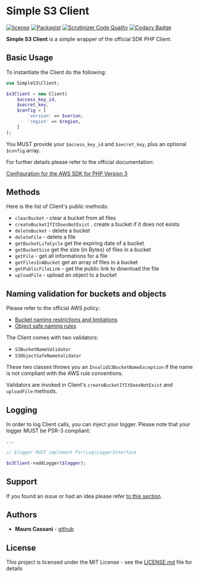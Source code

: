 # Simple S3 Client

[![license](https://img.shields.io/github/license/mauretto78/simple-s3.svg)]()
[![Packagist](https://img.shields.io/packagist/v/mauretto78/simple-s3.svg)]()
[![Scrutinizer Code Quality](https://scrutinizer-ci.com/g/mauretto78/simple-s3/badges/quality-score.png?b=master)](https://scrutinizer-ci.com/g/mauretto78/simple-s3/?branch=master)
[![Codacy Badge](https://api.codacy.com/project/badge/Grade/0cf7b903fee24738a834390361105cf5)](https://www.codacy.com/app/mauretto78_2/simple-s3?utm_source=github.com&amp;utm_medium=referral&amp;utm_content=mauretto78/simple-s3&amp;utm_campaign=Badge_Grade)

**Simple S3 Client** is a simple wrapper of the official SDK PHP Client.

## Basic Usage

To instantiate the Client do the following:

```php
use SimpleS3\Client;

$s3Client = new Client(
    $access_key_id,
    $secret_key,
    $config = [
        'version' => $verion,
        'region' => $region,
    ]
);
```

You MUST provide your ```$access_key_id``` and ```$secret_key```, plus an optional ```$config``` array.

For further details please refer to the official documentation:

[Configuration for the AWS SDK for PHP Version 3](https://docs.aws.amazon.com/en_us/sdk-for-php/v3/developer-guide/guide_configuration.html#credentials)

## Methods

Here is the list of Client's public methods:

*   `clearBucket` - clear a bucket from all files
*   `createBucketIfItDoesNotExist` . create a bucket if it does not exists
*   `deleteBucket` - delete a bucket
*   `deleteFile` - delete a file
*   `getBucketLifeCycle` get the expiring date of a bucket
*   `getBucketSize` get the size (in Bytes) of files in a bucket
*   `getFile` - get all informations for a file
*   `getFilesInABucket` get an array of files in a bucket
*   `getPublicFileLink` - get the public link to download the file
*   `uploadFile` - upload an object to a bucket

## Naming validation for buckets and objects

Please refer to the official AWS policy:

*   [Bucket naming restrictions and limitations](https://docs.aws.amazon.com/en_us/AmazonS3/latest/dev/BucketRestrictions.html)
*   [Object safe naming rules](https://docs.aws.amazon.com/en_us/AmazonS3/latest/dev/UsingMetadata.html)

The Client comes with two validators:
 
*    ```S3BucketNameValidator``` 
*    ```S3ObjectSafeNameValidator``` 
 
These two classes throws you an ```InvalidS3BucketNameException``` if the name is not compliant with the AWS rule conventions. 

Validators are invoked in Client's ```createBucketIfItDoesNotExist``` and ```uploadFile``` methods.

## Logging

In order to log Client calls, you can inject your logger. Please note that your logger MUST be PSR-3 compliant:

```php
...

// $logger MUST implement Psr\Log\LoggerInterface

$s3Client->addLogger($logger); 
```

## Support

If you found an issue or had an idea please refer [to this section](https://github.com/mauretto78/simple-s3/issues).

## Authors

* **Mauro Cassani** - [github](https://github.com/mauretto78)

## License

This project is licensed under the MIT License - see the [LICENSE.md](LICENSE.md) file for details
